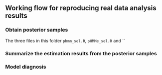 ## Working flow for reproducing real data analysis results
### Obtain posterior samples
The three files in this folder `phmm_sel.R`, `pHMMe_sel.R` and ``
### Summarize the estimation results from the posterior samples
### Model diagnosis
